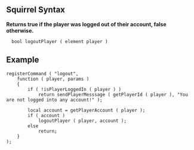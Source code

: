 ## Squirrel Syntax ##
**Returns true if the player was logged out of their account, false otherwise.**

```
  bool logoutPlayer ( element player )
```

## Example ##

```
registerCommand ( "logout",
	function ( player, params )
	{
		if ( !isPlayerLoggedIn ( player ) )
			return sendPlayerMesssage ( getPlayerId ( player ), "You are not logged into any account!" );
		
		local account = getPlayerAccount ( player );
		if ( account )
			logoutPlayer ( player, account );
		else
			return;
	}
);
```